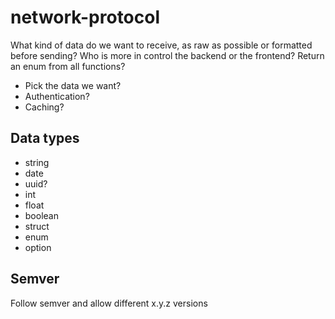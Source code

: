 # network-protocol

What kind of data do we want to receive, as raw as possible or formatted before sending?
Who is more in control the backend or the frontend?
Return an enum from all functions?

- Pick the data we want?
- Authentication?
- Caching?

## Data types
- string
- date
- uuid?
- int
- float
- boolean
- struct
- enum
- option

## Semver
Follow semver and allow different x.y.z versions 
